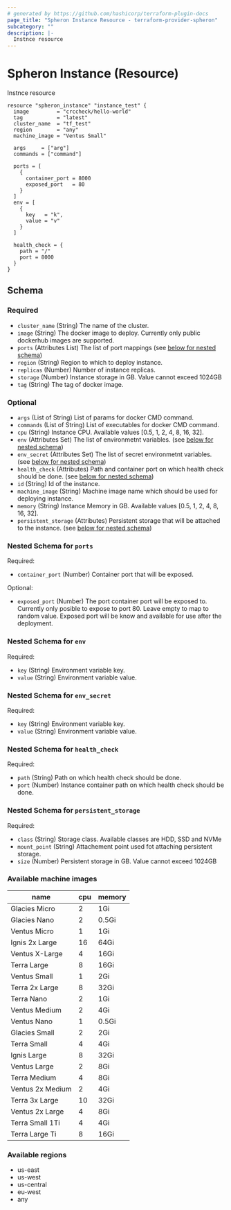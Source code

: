 ```yaml
---
# generated by https://github.com/hashicorp/terraform-plugin-docs
page_title: "Spheron Instance Resource - terraform-provider-spheron"
subcategory: ""
description: |-
  Instnce resource
---
```


# Spheron Instance (Resource)

Instnce resource

```
resource "spheron_instance" "instance_test" {
  image         = "crccheck/hello-world"
  tag           = "latest"
  cluster_name  = "tf_test"
  region        = "any"
  machine_image = "Ventus Small"

  args     = ["arg"]
  commands = ["command"]

  ports = [
    {
      container_port = 8000
      exposed_port   = 80
    }
  ]
  env = [
    {
      key   = "k",
      value = "v"
    }
  ]

  health_check = {
    path = "/"
    port = 8000
  }
}
```

## Schema

### Required

- `cluster_name` (String) The name of the cluster.
- `image` (String) The docker image to deploy. Currently only public dockerhub images are supported.
- `ports` (Attributes List) The list of port mappings (see [below for nested schema](#nestedatt--ports))
- `region` (String) Region to which to deploy instance.
- `replicas` (Number) Number of instance replicas.
- `storage` (Number) Instance storage in GB. Value cannot exceed 1024GB
- `tag` (String) The tag of docker image.

### Optional

- `args` (List of String) List of params for docker CMD command.
- `commands` (List of String) List of executables for docker CMD command.
- `cpu` (String) Instance CPU. Available values [0.5, 1, 2, 4, 8, 16, 32].
- `env` (Attributes Set) The list of environmetnt variables. (see [below for nested schema](#nestedatt--env))
- `env_secret` (Attributes Set) The list of secret environmetnt variables. (see [below for nested schema](#nestedatt--env_secret))
- `health_check` (Attributes) Path and container port on which health check should be done. (see [below for nested schema](#nestedatt--health_check))
- `id` (String) Id of the instance.
- `machine_image` (String) Machine image name which should be used for deploying instance.
- `memory` (String) Instance Memory in GB. Available values [0.5, 1, 2, 4, 8, 16, 32].
- `persistent_storage` (Attributes) Persistent storage that will be attached to the instance. (see [below for nested schema](#nestedatt--persistent_storage))

<a id="nestedatt--ports"></a>
### Nested Schema for `ports`

Required:

- `container_port` (Number) Container port that will be exposed.

Optional:

- `exposed_port` (Number) The port container port will be exposed to. Currently only posible to expose to port 80. Leave empty to map to random value. Exposed port will be know and available for use after the deployment.


<a id="nestedatt--env"></a>
### Nested Schema for `env`

Required:

- `key` (String) Environment variable key.
- `value` (String) Environment variable value.


<a id="nestedatt--env_secret"></a>
### Nested Schema for `env_secret`

Required:

- `key` (String) Environment variable key.
- `value` (String) Environment variable value.


<a id="nestedatt--health_check"></a>
### Nested Schema for `health_check`

Required:

- `path` (String) Path on which health check should be done.
- `port` (Number) Instance container path on which health check should be done.


<a id="nestedatt--persistent_storage"></a>
### Nested Schema for `persistent_storage`

Required:

- `class` (String) Storage class. Available classes are HDD, SSD and NVMe
- `mount_point` (String) Attachement point used fot attaching persistent storage.
- `size` (Number) Persistent storage in GB. Value cannot exceed 1024GB

### Available machine images

|name            |cpu|memory|
|----------------|---|------|
|Glacies Micro   |2  |1Gi   |
|Glacies Nano    |2  |0.5Gi |
|Ventus Micro    |1  |1Gi   |
|Ignis 2x Large  |16 |64Gi  |
|Ventus X-Large  |4  |16Gi  |
|Terra Large     |8  |16Gi  |
|Ventus Small    |1  |2Gi   |
|Terra 2x Large  |8  |32Gi  |
|Terra Nano      |2  |1Gi   |
|Ventus Medium   |2  |4Gi   |
|Ventus Nano     |1  |0.5Gi |
|Glacies Small   |2  |2Gi   |
|Terra Small     |4  |4Gi   |
|Ignis Large     |8  |32Gi  |
|Ventus Large    |2  |8Gi   |
|Terra Medium    |4  |8Gi   |
|Ventus 2x Medium|2  |4Gi   |
|Terra 3x Large  |10 |32Gi  |
|Ventus 2x Large |4  |8Gi   |
|Terra Small 1Ti |4  |4Gi   |
|Terra Large Ti  |8  |16Gi  |

### Available regions
- us-east
- us-west
- us-central
- eu-west
- any

